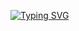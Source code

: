 [![Typing SVG](https://readme-typing-svg.demolab.com/?lines=璃+黯+的+个+人+主+页;Welcome+to+Ryan&color=000000&center=true)](https://git.io/typing-svg)
